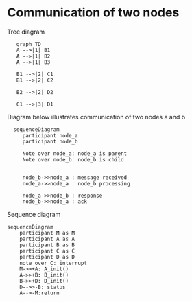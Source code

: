 # Communication of two nodes

Tree diagram

```mermaid
   graph TD
   A -->|1| B1
   A -->|1| B2
   A -->|1| B3

   B1 -->|2| C1
   B1 -->|2| C2

   B2 -->|2| D2

   C1 -->|3| D1

```


Diagram below illustrates communication of two nodes a and b

```mermaid
  sequenceDiagram
     participant node_a
     participant node_b

     Note over node_a: node_a is parent
     Note over node_b: node_b is child


     node_b->>node_a : message received
     node_a->>node_a : node_b processing

     node_a->>node_b : response
     node_b->>node_a : ack
```

Sequence diagram

```mermaid
sequenceDiagram
    participant M as M
    participant A as A
    participant B as B
    participant C as C
    participant D as D
    note over C: interrupt
    M->>+A: A_init()
    A->>+B: B_init()
    B->>+D: D_init()
    D-->>-B: status
    A-->-M:return
```
